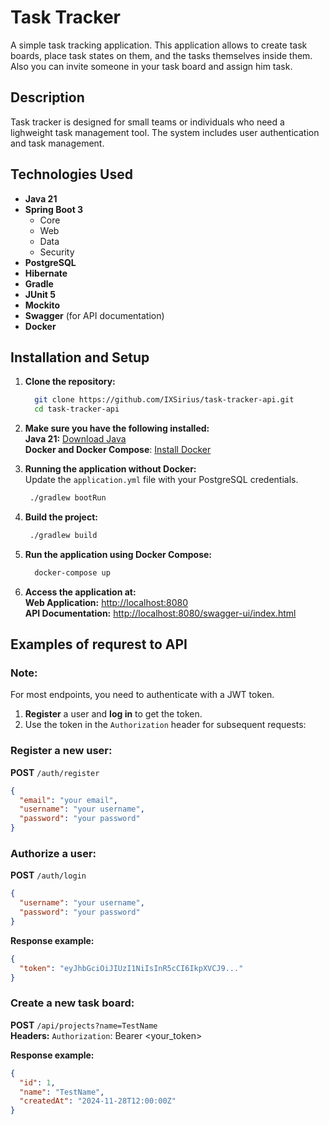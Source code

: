 # Task Tracker

A simple task tracking application. This application allows to create task boards, place task states on them, and the tasks themselves inside them. Also you can invite someone in your task board and assign him task.

## Description

Task tracker is designed for small teams or individuals who need a lighweight task management tool. The system includes user authentication and task management.

## Technologies Used

- **Java 21**
- **Spring Boot 3**
  - Core
  - Web
  - Data
  - Security
- **PostgreSQL**
- **Hibernate**
- **Gradle**
- **JUnit 5**
- **Mockito**
- **Swagger** (for API documentation)
- **Docker**

## Installation and Setup

1. **Clone the repository:**
   ```bash
     git clone https://github.com/IXSirius/task-tracker-api.git
     cd task-tracker-api
   ````
   
2. **Make sure you have the following installed:**   
   **Java 21:** [Download Java](https://adoptium.net/temurin/releases/)   
   **Docker and Docker Compose**: [Install Docker](https://www.docker.com/get-started)

3. **Running the application without Docker:**    
   Update the `application.yml` file with your PostgreSQL credentials.
   ```bash
    ./gradlew bootRun
   ````

4. **Build the project:**
   ```bash
    ./gradlew build
   ````

5. **Run the application using Docker Compose:**
   ````bash
     docker-compose up
   ````

6. **Access the application at:**  
   **Web Application:** [http://localhost:8080](http://localhost:8080)  
   **API Documentation:** [http://localhost:8080/swagger-ui/index.html](http://localhost:8080/swagger-ui.html)

## Examples of requrest to API

### Note:
For most endpoints, you need to authenticate with a JWT token.  
1. **Register** a user and **log in** to get the token.
2. Use the token in the `Authorization` header for subsequent requests:
   
### Register a new user:
**POST** `/auth/register`
```json
{
  "email": "your email",
  "username": "your username",
  "password": "your password"
}
```

### Authorize a user:
**POST** `/auth/login`
```json
{
  "username": "your username",
  "password": "your password"
}
````

**Response example:**
```json
{
  "token": "eyJhbGciOiJIUzI1NiIsInR5cCI6IkpXVCJ9..."
}
```

### Create a new task board:
**POST** `/api/projects?name=TestName`  
**Headers:** `Authorization`: Bearer <your_token>

**Response example:**
```json
{
  "id": 1,
  "name": "TestName",
  "createdAt": "2024-11-28T12:00:00Z"
}
```



